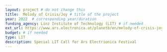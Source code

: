 ```yaml
---
layout: project # do not change this
title: 	Melody of Crisis/Joy # title of the project
year: 2022	# corresponding year/duration
funding_agency: Linz Institute of Technology (LIT) # if needed
ext_url: https://www.ars.electronica.at/planetb/en/melody-of-crisis-joy/
budget: # if needed
type: LIT
description: Special LIT Call for Ars Electrionica Festival
---
```

